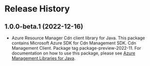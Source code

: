 # Release History

## 1.0.0-beta.1 (2022-12-16)

- Azure Resource Manager Cdn client library for Java. This package contains Microsoft Azure SDK for Cdn Management SDK. Cdn Management Client. Package tag package-preview-2022-11. For documentation on how to use this package, please see [Azure Management Libraries for Java](https://aka.ms/azsdk/java/mgmt).
